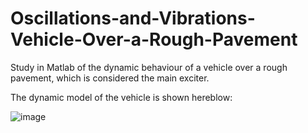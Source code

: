 # Oscillations-and-Vibrations-Vehicle-Over-a-Rough-Pavement
Study in Matlab of the dynamic behaviour of a vehicle over a rough pavement, which is considered the main exciter.
 
The dynamic model of the vehicle is shown hereblow:

![image](https://user-images.githubusercontent.com/71126768/114743243-c732c280-9d4c-11eb-9710-19175c82f8f3.png)
